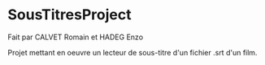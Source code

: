 # SousTitresProject

Fait par CALVET Romain et HADEG Enzo 

Projet mettant en oeuvre un lecteur de sous-titre d'un fichier .srt d'un film.

